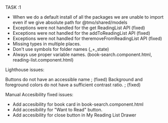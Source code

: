 TASK :1

- When we do a default install of all the packages we are unable to import even if we give absolute path for @tmo/shared/models
- Exceptions were not handled for the get ReadingList API (fixed)
- Exceptions were not handled for the addToReadingList API  (fixed)
- Exceptions were not handled for theremoveFromReadingList API  (fixed)
- Missing types in multiple places.
- Don't use symbols for folder names (_+_state)
- Always use proper variable names. (book-search.component.html, reading-list.component.html)

Lighthouse issues:

Buttons do not have an accessible name  ;  (fixed)
Background and foreground colors do not have a sufficient contrast ratio.  ;  (fixed)

Manual Accesibility fixed issues:
- Add accesibility for book card in book-search.component.html
- Add accesibility for "Want to Read" button.
- Add accesibility for close button in My Reading List Drawer
